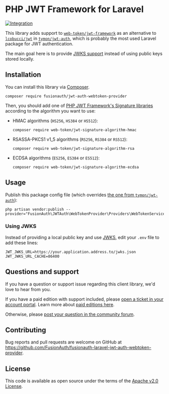 # PHP JWT Framework for Laravel

[![Integration](https://github.com/vcampitelli/fusionauth-laravel-jwt-auth-webtoken-provider/actions/workflows/integration.yml/badge.svg)](https://github.com/vcampitelli/fusionauth-laravel-jwt-auth-webtoken-provider/actions/workflows/integration.yml)

This library adds support to [`web-token/jwt-framework`](https://github.com/web-token/jwt-framework) as an alternative to [`lcobucci/jwt`](https://github.com/lcobucci/jwt) in [`tymon/jwt-auth`](https://github.com/tymondesigns/jwt-auth), which is probably the most used Laravel package for JWT authentication.

The main goal here is to provide [JWKS support](https://datatracker.ietf.org/doc/html/rfc7517) instead of using public keys stored locally.

## Installation

You can install this library via [Composer](https://getcomposer.org).

```shell
composer require fusionauth/jwt-auth-webtoken-provider
```

Then, you should add one of [PHP JWT Framework's Signature libraries](https://web-token.spomky-labs.com/the-components/signed-tokens-jws/signature-algorithms) according to the algorithm you want to use:

- HMAC algorithms (`HS256`, `HS384` or `HS512`):
    ```shell
    composer require web-token/jwt-signature-algorithm-hmac
    ```
- RSASSA-PKCS1 v1_5 algorithms (`RS256`, `RS384` or `RS512`):
    ```shell
    composer require web-token/jwt-signature-algorithm-rsa
    ```
- ECDSA algorithms (`ES256`, `ES384` or `ES512`):
    ```shell
    composer require web-token/jwt-signature-algorithm-ecdsa
    ```

## Usage

Publish this package config file (which overrides [the one from `tymon/jwt-auth`](https://jwt-auth.readthedocs.io/en/develop/laravel-installation/#publish-the-config)):

```shell
php artisan vendor:publish --provider="FusionAuth\JWTAuth\WebTokenProvider\Providers\WebTokenServiceProvider"
```

### Using JWKS

Instead of providing a local public key and use [JWKS](https://datatracker.ietf.org/doc/html/rfc7517), edit your `.env` file to add these lines:

```dotenv
JWT_JWKS_URL=https://your.application.address.to/jwks.json
JWT_JWKS_URL_CACHE=86400
```

## Questions and support

If you have a question or support issue regarding this client library, we'd love to hear from you.

If you have a paid edition with support included, please [open a ticket in your account portal](https://account.fusionauth.io/account/support/). Learn more about [paid editions here](https://fusionauth.io/pricing).

Otherwise, please [post your question in the community forum](https://fusionauth.io/community/forum/).

## Contributing

Bug reports and pull requests are welcome on GitHub at https://github.com/FusionAuth/fusionauth-laravel-jwt-auth-webtoken-provider.

## License

This code is available as open source under the terms of the [Apache v2.0 License](https://opensource.org/licenses/Apache-2.0).

